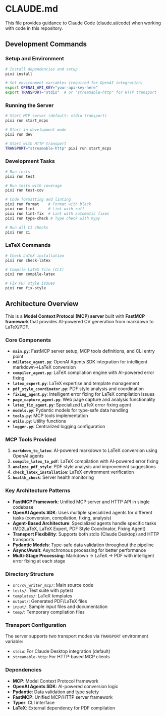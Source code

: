 # CLAUDE.md

This file provides guidance to Claude Code (claude.ai/code) when working with code in this repository.

## Development Commands

### Setup and Environment
```bash
# Install dependencies and setup
pixi install

# Set environment variables (required for OpenAI integration)
export OPENAI_API_KEY="your-api-key-here"
export TRANSPORT="stdio"  # or "streamable-http" for HTTP transport
```

### Running the Server
```bash
# Start MCP server (default: stdio transport)
pixi run start_mcps

# Start in development mode
pixi run dev

# Start with HTTP transport
TRANSPORT="streamable-http" pixi run start_mcps
```

### Development Tasks
```bash
# Run tests
pixi run test

# Run tests with coverage
pixi run test-cov

# Code formatting and linting
pixi run format    # Format with black
pixi run lint      # Lint with ruff
pixi run lint-fix  # Lint with automatic fixes
pixi run type-check # Type check with mypy

# Run all CI checks
pixi run ci
```

### LaTeX Commands
```bash
# Check LaTeX installation
pixi run check-latex

# Compile LaTeX file (CLI)
pixi run compile-latex

# Fix PDF style issues
pixi run fix-style
```

## Architecture Overview

This is a **Model Context Protocol (MCP) server** built with **FastMCP framework** that provides AI-powered CV generation from markdown to LaTeX/PDF.

### Core Components

- **`main.py`**: FastMCP server setup, MCP tools definitions, and CLI entry point
- **`md2latex_agent.py`**: OpenAI Agents SDK integration for intelligent markdown→LaTeX conversion
- **`compiler_agent.py`**: LaTeX compilation engine with AI-powered error fixing
- **`latex_expert.py`**: LaTeX expertise and template management
- **`pdf_style_coordinator.py`**: PDF style analysis and coordination
- **`fixing_agent.py`**: Intelligent error fixing for LaTeX compilation issues
- **`page_capture_agent.py`**: Web page capture and analysis functionality
- **`latex_fix_agent.py`**: Specialized LaTeX error fixing agent
- **`models.py`**: Pydantic models for type-safe data handling
- **`tools.py`**: MCP tools implementation
- **`utils.py`**: Utility functions
- **`logger.py`**: Centralized logging configuration

### MCP Tools Provided

1. **`markdown_to_latex`**: AI-powered markdown to LaTeX conversion using OpenAI agents
2. **`compile_latex_to_pdf`**: LaTeX compilation with AI-powered error fixing
3. **`analyze_pdf_style`**: PDF style analysis and improvement suggestions
4. **`check_latex_installation`**: LaTeX environment verification
5. **`health_check`**: Server health monitoring

### Key Architecture Patterns

- **FastMCP Framework**: Unified MCP server and HTTP API in single codebase
- **OpenAI Agents SDK**: Uses multiple specialized agents for different tasks (conversion, compilation, fixing, analysis)
- **Agent-Based Architecture**: Specialized agents handle specific tasks (MD2LaTeX, LaTeX Expert, PDF Style Coordinator, Fixing Agent)
- **Transport Flexibility**: Supports both stdio (Claude Desktop) and HTTP transports
- **Pydantic Models**: Type-safe data validation throughout the pipeline
- **Async/Await**: Asynchronous processing for better performance
- **Multi-Stage Processing**: Markdown → LaTeX → PDF with intelligent error fixing at each stage

### Directory Structure
- `src/cv_writer_mcp/`: Main source code
- `tests/`: Test suite with pytest
- `templates/`: LaTeX templates
- `output/`: Generated PDF/LaTeX files
- `input/`: Sample input files and documentation
- `temp/`: Temporary compilation files

### Transport Configuration
The server supports two transport modes via `TRANSPORT` environment variable:
- `stdio`: For Claude Desktop integration (default)
- `streamable-http`: For HTTP-based MCP clients

### Dependencies
- **MCP**: Model Context Protocol framework
- **OpenAI Agents SDK**: AI-powered conversion logic
- **Pydantic**: Data validation and type safety
- **FastMCP**: Unified MCP/HTTP server framework
- **Typer**: CLI interface
- **LaTeX**: External dependency for PDF compilation